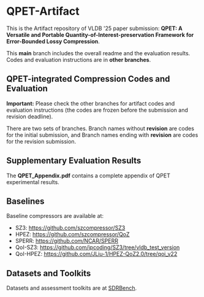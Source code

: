 # QPET-Artifact

This is the Artifact repository of VLDB '25 paper submission: **QPET: A Versatile and Portable Quantity-of-Interest-preservation Framework for Error-Bounded Lossy Compression**.

This **main** branch includes the overall readme and the evaluation results. Codes and evaluation instructions are in **other branches**.


## QPET-integrated Compression Codes and Evaluation
**Important:** Please check the other branches for artifact codes and evaluation instructions (the codes are frozen before the submission and revision deadline).

There are two sets of branches. Branch names without **revision** are codes for the initial submission, and Branch names ending with **revision** are codes for the revision submission.

## Supplementary Evaluation Results

The **QPET_Appendix.pdf** contains a complete appendix of QPET experimental results.

## Baselines
Baseline compressors are available at:

* SZ3: https://github.com/szcompressor/SZ3
* HPEZ: https://github.com/szcompressor/QoZ
* SPERR: https://github.com/NCAR/SPERR
* QoI-SZ3: https://github.com/jpcoding/SZ3/tree/vldb_test_version
* QoI-HPEZ: https://github.com/JLiu-1/HPEZ-QoZ2.0/tree/qoi_v22

## Datasets and Toolkits
Datasets and assessment toolkits are at [SDRBench](https://sdrbench.github.io/).

